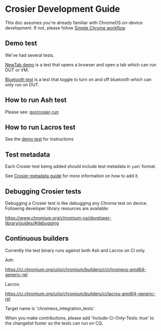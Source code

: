 # Crosier Development Guide

This doc assumes you're already familiar with ChromeOS on-device development.
If not, please follow
[Simple Chrome workflow](https://chromium.googlesource.com/chromiumos/docs/+/HEAD/simple_chrome_workflow.md)

## Demo test
We've had several tests.

[NewTab demo](https://source.chromium.org/chromium/chromium/src/+/main:chrome/test/base/chromeos/crosier/demo_integration_test.cc)
is a test that opens a browser and open a tab which can run DUT or VM.

[Bluetooth test](https://source.chromium.org/chromium/chromium/src/+/main:chrome/browser/ash/bluetooth/bluetooth_integration_test.cc)
is a test that toggle to turn on and off bluetooth which can only
run on DUT.

## How to run Ash test
Please see: [go/crosier-run](http://go/crosier-run)

## How to run Lacros test
See the [demo test](https://source.chromium.org/chromium/chromium/src/+/main:chrome/test/base/chromeos/crosier/demo_integration_test.cc;l=19)
for instructions

## Test metadata

Each Crosier test being added should include test metadata in `yaml` format.

See [Crosier metadata guide](https://source.chromium.org/chromium/chromium/src/+/main:docs/testing/chromeos_integration/crosier_metadata.md)
for more information on how to add it.

## Debugging Crosier tests

Debugging a Crosier test is like debugging any Chrome test on device. Following
developer library resources are available:

https://www.chromium.org/chromium-os/developer-library/guides/#debugging

## Continuous builders
Currently the test binary runs against both Ash and Lacros on CI only.

Ash:

https://ci.chromium.org/ui/p/chromium/builders/ci/chromeos-amd64-generic-rel

Lacros:

https://ci.chromium.org/ui/p/chromium/builders/ci/lacros-amd64-generic-rel

Target name is 'chromeos_integration_tests'.

When you make contributions, please add 'Include-Ci-Only-Tests: true' to the
changelist footer so the tests can run on CQ.
